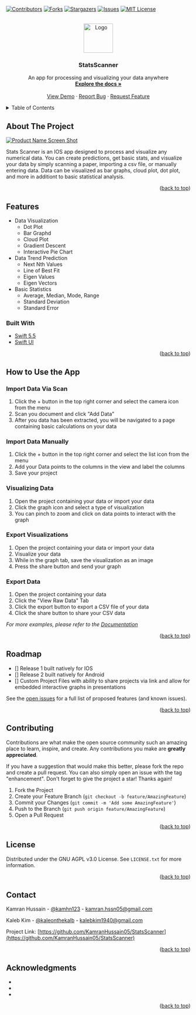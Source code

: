 <div id="top"></div>
<!--
*** Thanks for checking out the Best-README-Template. If you have a suggestion
*** that would make this better, please fork the repo and create a pull request
*** or simply open an issue with the tag "enhancement".
*** Don't forget to give the project a star!
*** Thanks again! Now go create something AMAZING! :D
-->



<!-- PROJECT SHIELDS -->
<!--
*** I'm using markdown "reference style" links for readability.
*** Reference links are enclosed in brackets [ ] instead of parentheses ( ).
*** See the bottom of this document for the declaration of the reference variables
*** for contributors-url, forks-url, etc. This is an optional, concise syntax you may use.
*** https://www.markdownguide.org/basic-syntax/#reference-style-links
-->
[![Contributors][contributors-shield]][contributors-url]
[![Forks][forks-shield]][forks-url]
[![Stargazers][stars-shield]][stars-url]
[![Issues][issues-shield]][issues-url]
[![MIT License][license-shield]][license-url]


<!-- PROJECT LOGO -->
<br />
<div align="center">
  <a href="https://github.com/KamranHussain05/StatsScanner">
    <img src="images/logo.png" alt="Logo" width="80" height="80">
  </a>

<h3 align="center">StatsScanner</h3>

  <p align="center">
    An app for processing and visualizing your data anywhere
    <br />
    <a href="https://github.com/KamranHussain05/StatsScanner"><strong>Explore the docs »</strong></a>
    <br />
    <br />
    <a href="https://github.com/KamranHussain05/StatsScanner">View Demo</a>
    ·
    <a href="https://github.com/KamranHussain05/StatsScanner/issues">Report Bug</a>
    ·
    <a href="https://github.com/KamranHussain05/StatsScanner/issues">Request Feature</a>
  </p>
</div>



<!-- TABLE OF CONTENTS -->
<details>
  <summary>Table of Contents</summary>
  <ol>
    <li>
      <a href="#about-the-project">About The Project</a>
      <ul>
        <li><a href="#built-with">Built With</a></li>
      </ul>
    </li>
    <li>
      <a href="#getting-started">Getting Started</a>
      <ul>
        <li><a href="#prerequisites">Prerequisites</a></li>
        <li><a href="#installation">Installation</a></li>
      </ul>
    </li>
    <li><a href="#usage">Usage</a></li>
    <li><a href="#roadmap">Roadmap</a></li>
    <li><a href="#contributing">Contributing</a></li>
    <li><a href="#license">License</a></li>
    <li><a href="#contact">Contact</a></li>
    <li><a href="#acknowledgments">Acknowledgments</a></li>
  </ol>
</details>



<!-- ABOUT THE PROJECT -->
## About The Project

[![Product Name Screen Shot][product-screenshot]](https://example.com)

Stats Scanner is an IOS app designed to process and visualize any numerical data. You can create predictions, get basic stats, and visualize your data by simply scanning a paper, importing a csv file, or manually entering data. Data can be visualized as bar graphs, cloud plot, dot plot, and more in additiont to basic statistical analysis. 

<p align="right">(<a href="#top">back to top</a>)</p>

## Features

* Data Visualization
  * Dot Plot
  * Bar Graphd
  * Cloud Plot
  * Gradient Descent
  * Interactive Pie Chart
* Data Trend Prediction
  * Next Nth Values
  * Line of Best Fit
  * Eigen Values
  * Eigen Vectors
* Basic Statistics
  * Average, Median, Mode, Range
  * Standard Deviation
  * Standard Error




### Built With

* [Swift 5.5](https://swift.org/)
* [Swift UI](https://reactjs.org/)

<p align="right">(<a href="#top">back to top</a>)</p>



<!-- USAGE EXAMPLES -->
## How to Use the App

### Import Data Via Scan
1. Click the + button in the top right corner and select the camera icon from the menu
2. Scan you document and click "Add Data"
3. After you data has been extracted, you will be navigated to a page containing basic calculations on your data

### Import Data Manually
1. Click the + button in the top right corner and select the list icon from the menu
2. Add your Data points to the columns in the view and label the columns
3. Save your project

### Visualizing Data 
1. Open the project containing your data or import your data
2. Click the graph icon and select a type of visualization
3. You can pinch to zoom and click on data points to interact with the graph

### Export Visualizations
1. Open the project containing your data or import your data
2. Visualize your data
3. While in the graph tab, save the visualization as an image
4. Press the share button and send your graph

### Export Data
1. Open the project containing your data
2. Click the "View Raw Data" Tab
3. Click the export button to export a CSV file of your data
4. Click the share button to share your CSV data


_For more examples, please refer to the [Documentation](https://github.com/KamranHussain05/StatsScanner/blob/main/README.md)_

<p align="right">(<a href="#top">back to top</a>)</p>



<!-- ROADMAP -->
## Roadmap

- [] Release 1 built natively for IOS
- [] Release 2 built natively for Android
- [] Custom Project Files with ability to share projects via link and allow for embedded interactive graphs in presentations

See the [open issues](https://github.com/KamranHussain05/StatsScanner/issues) for a full list of proposed features (and known issues).

<p align="right">(<a href="#top">back to top</a>)</p>



<!-- CONTRIBUTING -->
## Contributing

Contributions are what make the open source community such an amazing place to learn, inspire, and create. Any contributions you make are **greatly appreciated**.

If you have a suggestion that would make this better, please fork the repo and create a pull request. You can also simply open an issue with the tag "enhancement".
Don't forget to give the project a star! Thanks again!

1. Fork the Project
2. Create your Feature Branch (`git checkout -b feature/AmazingFeature`)
3. Commit your Changes (`git commit -m 'Add some AmazingFeature'`)
4. Push to the Branch (`git push origin feature/AmazingFeature`)
5. Open a Pull Request

<p align="right">(<a href="#top">back to top</a>)</p>



<!-- LICENSE -->
## License

Distributed under the GNU AGPL v3.0 License. See `LICENSE.txt` for more information.

<p align="right">(<a href="#top">back to top</a>)</p>



<!-- CONTACT -->
## Contact

Kamran Hussain - [@kamhn123](https://twitter.com/Kamhn123) - kamran.hssn05@gmail.com

Kaleb Kim - [@kaleonthekalb](https://instagram.com/kaleonthekalb) - kalebkim1940@gmail.com

Project Link: [https://github.com/KamranHussain05/StatsScanner](https://github.com/KamranHussain05/StatsScanner)

<p align="right">(<a href="#top">back to top</a>)</p>



<!-- ACKNOWLEDGMENTS -->
## Acknowledgments

* []()
* []()
* []()

<p align="right">(<a href="#top">back to top</a>)</p>



<!-- MARKDOWN LINKS & IMAGES -->
<!-- https://www.markdownguide.org/basic-syntax/#reference-style-links -->
[contributors-shield]: https://img.shields.io/github/contributors/KamranHussain05/StatsScanner.svg?style=for-the-badge
[contributors-url]: https://github.com/KamranHussain05/StatsScanner/graphs/contributors
[forks-shield]: https://img.shields.io/github/forks/KamranHussain05/StatsScanner.svg?style=for-the-badge
[forks-url]: https://github.com/KamranHussain05/StatsScanner/network/members
[stars-shield]: https://img.shields.io/github/stars/KamranHussain05/StatsScanner.svg?style=for-the-badge
[stars-url]: https://github.com/KamranHussain05/StatsScanner/stargazers
[issues-shield]: https://img.shields.io/github/issues/KamranHussain05/StatsScanner.svg?style=for-the-badge
[issues-url]: https://github.com/KamranHussain05/StatsScanner/issues
[license-shield]: https://img.shields.io/github/license/KamranHussain05/StatsScanner.svg?style=for-the-badge
[license-url]: https://github.com/KamranHussain05/StatsScanner/blob/master/LICENSE.txt
[product-screenshot]: images/screenshot.png
